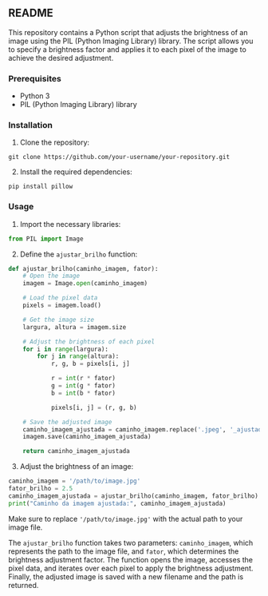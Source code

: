 ## README

This repository contains a Python script that adjusts the brightness of an image using the PIL (Python Imaging Library) library. The script allows you to specify a brightness factor and applies it to each pixel of the image to achieve the desired adjustment.

### Prerequisites

- Python 3
- PIL (Python Imaging Library) library

### Installation

1. Clone the repository:

```
git clone https://github.com/your-username/your-repository.git
```

2. Install the required dependencies:

```
pip install pillow
```

### Usage

1. Import the necessary libraries:

```python
from PIL import Image
```

2. Define the `ajustar_brilho` function:

```python
def ajustar_brilho(caminho_imagem, fator):
    # Open the image
    imagem = Image.open(caminho_imagem)

    # Load the pixel data
    pixels = imagem.load()

    # Get the image size
    largura, altura = imagem.size

    # Adjust the brightness of each pixel
    for i in range(largura):
        for j in range(altura):
            r, g, b = pixels[i, j]

            r = int(r * fator)
            g = int(g * fator)
            b = int(b * fator)

            pixels[i, j] = (r, g, b)

    # Save the adjusted image
    caminho_imagem_ajustada = caminho_imagem.replace('.jpeg', '_ajustado.jpeg')
    imagem.save(caminho_imagem_ajustada)

    return caminho_imagem_ajustada
```

3. Adjust the brightness of an image:

```python
caminho_imagem = '/path/to/image.jpg'
fator_brilho = 2.5
caminho_imagem_ajustada = ajustar_brilho(caminho_imagem, fator_brilho)
print("Caminho da imagem ajustada:", caminho_imagem_ajustada)
```

Make sure to replace `'/path/to/image.jpg'` with the actual path to your image file.

The `ajustar_brilho` function takes two parameters: `caminho_imagem`, which represents the path to the image file, and `fator`, which determines the brightness adjustment factor. The function opens the image, accesses the pixel data, and iterates over each pixel to apply the brightness adjustment. Finally, the adjusted image is saved with a new filename and the path is returned.

